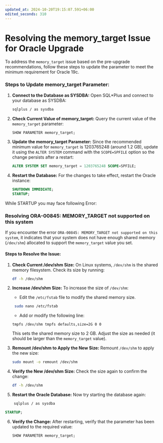 ```yaml
---
updated_at: 2024-10-20T19:15:07.591+06:00
edited_seconds: 310
---
```

# Resolving the memory_target Issue for Oracle Upgrade

To address the `memory_target` issue based on the pre-upgrade recommendations, follow these steps to update the parameter to meet the minimum requirement for Oracle 19c.

### Steps to Update memory_target Parameter:

1. **Connect to the Database as SYSDBA:**
   Open SQL*Plus and connect to your database as SYSDBA:
   ```bash
   sqlplus / as sysdba
   ```

2. **Check Current Value of memory_target:**
   Query the current value of the `memory_target` parameter:
   ```sql
   SHOW PARAMETER memory_target;
   ```

3. **Update the memory_target Parameter:**
   Since the recommended minimum value for `memory_target` is 1203765248 (around 1.2 GB), update it using the `ALTER SYSTEM` command with the `SCOPE=SPFILE` option so the change persists after a restart:
   ```sql
   ALTER SYSTEM SET memory_target = 1203765248 SCOPE=SPFILE;
   ```

4. **Restart the Database:**
   For the changes to take effect, restart the Oracle instance:
   ```sql
   SHUTDOWN IMMEDIATE;
   STARTUP;
   ```

While STARTUP you may face following Error:

### Resolving ORA-00845: MEMORY_TARGET not supported on this system

If you encounter the error `ORA-00845: MEMORY_TARGET not supported on this system`, it indicates that your system does not have enough shared memory (`/dev/shm`) allocated to support the `memory_target` value you set. 

#### Steps to Resolve the Issue:

1. **Check Current /dev/shm Size:**
   On Linux systems, `/dev/shm` is the shared memory filesystem. Check its size by running:
   ```bash
   df -h /dev/shm
   ```

1. **Increase /dev/shm Size:**
   To increase the size of `/dev/shm`: 
	- Edit the `/etc/fstab` file to modify the shared memory size. 
	```bash
	 sudo nano /etc/fstab
	```
	- Add or modify the following line:
	```text
	tmpfs /dev/shm tmpfs defaults,size=2G 0 0
	```
	This sets the shared memory size to 2 GB. Adjust the size as needed (it should be larger than the `memory_target` value).

3. **Remount /dev/shm to Apply the New Size:**
   Remount `/dev/shm` to apply the new size:
   ```bash
   sudo mount -o remount /dev/shm
   ```

4. **Verify the New /dev/shm Size:**
   Check the size again to confirm the change:
   ```bash
   df -h /dev/shm
   ```

1. **Restart the Oracle Database:**
   Now try starting the database again:
```bash
	sqlplus / as sysdba
```

   ```sql
   STARTUP;
   ```

6. **Verify the Change:**
   After restarting, verify that the parameter has been updated to the required value:
   ```sql
   SHOW PARAMETER memory_target;
   ```
